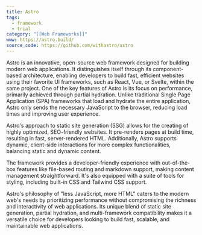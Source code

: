 ```yaml
---
title: Astro
tags:
  - framework
  - trial
category: "[[Web Frameworks]]"
www: https://astro.build/
source_code: https://github.com/withastro/astro
---
```

Astro is an innovative, open-source web framework designed for building modern web applications. It distinguishes itself through its component-based architecture, enabling developers to build fast, efficient websites using their favorite UI frameworks, such as React, Vue, or Svelte, within the same project. One of the key features of Astro is its focus on performance, primarily achieved through partial hydration. Unlike traditional Single Page Application (SPA) frameworks that load and hydrate the entire application, Astro only sends the necessary JavaScript to the browser, reducing load times and improving user experience.

Astro's approach to static site generation (SSG) allows for the creating of highly optimized, SEO-friendly websites. It pre-renders pages at build time, resulting in fast, server-rendered HTML. Additionally, Astro supports dynamic, client-side interactions for more complex functionalities, balancing static and dynamic content.

The framework provides a developer-friendly experience with out-of-the-box features like file-based routing and markdown support, making content management straightforward. It's also equipped with a suite of tools for styling, including built-in CSS and Tailwind CSS support.

Astro's philosophy of "less JavaScript, more HTML" caters to the modern web's needs by prioritizing performance without compromising the richness and interactivity of web applications. Its unique blend of static site generation, partial hydration, and multi-framework compatibility makes it a versatile choice for developers looking to build fast, scalable, and maintainable web applications.